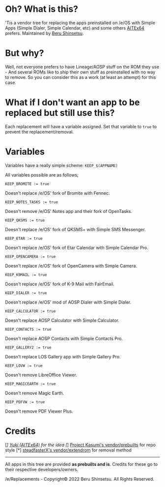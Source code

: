 # Oh? What is this?

'Tis a vendor tree for replacing the apps preinstalled on /e/OS with
Simple Apps (Simple Dialer, Simple Calendar, etc) and some others
[AITEx64](https://github.com/AITEx64) prefers. Maintained by [Beru
Shinsetsu](https://github.com/windowz414).

# But why?

Well, not everyone prefers to have Lineage/AOSP stuff on the ROM
they use - And several ROMs like to ship their own stuff as
preinstalled with no way to remove. So you can consider this as
a work (at least an attempt) for this case.

# What if I don't want an app to be replaced but still use this?

Each replacement will have a variable assigned. Set that variable
to `true` to prevent the replacement/removal.

# Variables

Variables have a really simple scheme: `KEEP_$(APPNAME)`

All variables possible are as follows;

```
KEEP_BROMITE := true
```

Doesn't replace /e/OS' fork of Bromite with Fennec.

```
KEEP_NOTES_TASKS := true
```

Doesn't remove /e/OS' Notes app and their fork of OpenTasks.

```
KEEP_QKSMS := true
```

Doesn't replace /e/OS' fork of QKSMS+ with Simple SMS Messenger.

```
KEEP_ETAR := true
```

Doesn't replace /e/OS' fork of Etar Calendar with Simple Calendar
Pro.

```
KEEP_OPENCAMERA := true
```

Doesn't replace /e/OS' fork of OpenCamera with Simple Camera.

```
KEEP_K9MAIL := true
```

Doesn't replace /e/OS' fork of K-9 Mail with FairEmail.

```
KEEP_DIALER := true
```

Doesn't replace /e/OS' mod of AOSP Dialer with Simple Dialer.

```
KEEP_CALCULATOR := true
```

Doesn't replace AOSP Calculator with Simple Calculator.

```
KEEP_CONTACTS := true
```

Doesn't replace AOSP Contacts with Simple Contacts Pro.

```
KEEP_GALLERY2 := true
```

Doesn't replace LOS Gallery app with Simple Gallery Pro.

```
KEEP_LOVW := true
```

Doesn't remove LibreOffice Viewer.

```
KEEP_MAGICEARTH := true
```

Doesn't remove Magic Earth.

```
KEEP_PDFVW := true
```

Doesn't remove PDF Viewer Plus.

# Credits

[*] [Yuki (AITEx64)](https://github.com/AITEx64) for the idea
[*] [Project Kasumi's vendor/prebuilts](https://github.com/ProjectKasumi/android_vendor_prebuilts) for repo style
[*] [steadfasterX's vendor/extendrom](https://github.com/sfX-android/android_vendor_extendrom) for removal method

-----

All apps in this tree are provided **as prebuilts and is**. Credits
for these go to their respective developers/owners.

/e/Replacements - Copyright© 2022 Beru Shinsetsu.
All Rights Reserved.
